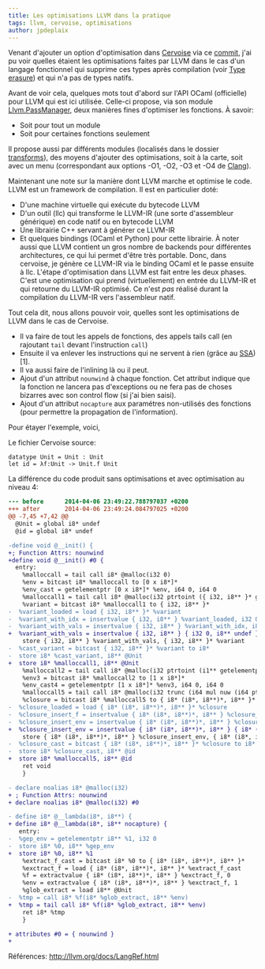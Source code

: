 ```yaml
---
title: Les optimisations LLVM dans la pratique
tags: llvm, cervoise, optimisations
author: jpdeplaix
---
```


Venant d'ajouter un option d'optimisation dans [Cervoise](https://github.com/jpdeplaix/cervoise) via ce [commit](https://github.com/jpdeplaix/cervoise/commit/a3685b10c7fc6fb),
j'ai pu voir quelles étaient les optimisations faites par LLVM dans le cas d'un langage fonctionnel qui supprime ces types après compilation (voir [Type erasure](https://en.wikipedia.org/wiki/Type_erasure)) et qui n'a pas de types natifs.

Avant de voir cela, quelques mots tout d'abord sur l'API OCaml (officielle) pour LLVM qui est ici utilisée. Celle-ci propose, via son module [Llvm.PassManager](https://github.com/llvm-mirror/llvm/blob/master/bindings/ocaml/llvm/llvm.mli#L2419), deux manières fines d'optimiser les fonctions.
À savoir:

 * Soit pour tout un module
 * Soit pour certaines fonctions seulement

Il propose aussi par différents modules (localisés dans le dossier [transforms](https://github.com/llvm-mirror/llvm/tree/master/bindings/ocaml/transforms)), des moyens d'ajouter des optimisations, soit à la carte, soit avec un menu (correspondant aux options -O1, -O2, -O3 et -O4 de [Clang](https://fr.wikipedia.org/wiki/Clang)).

Maintenant une note sur la manière dont LLVM marche et optimise le code.
LLVM est un framework de compilation. Il est en particulier doté:

 * D'une machine virtuelle qui exécute du bytecode LLVM
 * D'un outil (llc) qui transforme le LLVM-IR (une sorte d'assembleur générique) en code natif ou en bytecode LLVM
 * Une librairie C++ servant à générer ce LLVM-IR
 * Et quelques bindings (OCaml et Python) pour cette librairie.
À noter aussi que LLVM contient un gros nombre de backends pour différentes architectures, ce qui lui permet d'être très portable.
Donc, dans cervoise, je génère ce LLVM-IR via le binding OCaml et le passe ensuite à llc.
L'étape d'optimisation dans LLVM est fait entre les deux phases. C'est une optimisation qui prend (virtuellement) en entrée du LLVM-IR et qui retourne du LLVM-IR optimisé. Ce n'est *pas* réalisé durant la compilation du LLVM-IR vers l'assembleur natif.

Tout cela dit, nous allons pouvoir voir, quelles sont les optimisations de LLVM dans le cas de Cervoise.
 * Il va faire de tout les appels de fonctions, des appels tails call (en rajoutant ```tail``` devant l'instruction ```call```)
 * Ensuite il va enlever les instructions qui ne servent à rien (grâce au [SSA](https://fr.wikipedia.org/wiki/Static_single_assignment_form)) [1].
 * Il va aussi faire de l'inlining là ou il peut.
 * Ajout d'un attribut ```nounwind``` à chaque fonction. Cet attribut indique que la fonction ne lancera pas d'exceptions ou ne fera pas de choses bizarres avec son control flow (si j'ai bien saisi).
 * Ajout d'un attribut ```nocapture``` aux paramétres non-utilisés des fonctions (pour permettre la propagation de l'information).

Pour étayer l'exemple, voici,

Le fichier Cervoise source:
```
datatype Unit = Unit : Unit
let id = λf:Unit -> Unit.f Unit
```

La différence du code produit sans optimisations et avec optimisation au niveau 4:
```diff
--- before      2014-04-06 23:49:22.788797037 +0200
+++ after       2014-04-06 23:49:24.084797025 +0200
@@ -7,45 +7,42 @@
  @Unit = global i8* undef
  @id = global i8* undef

-define void @__init() {
+; Function Attrs: nounwind
+define void @__init() #0 {
  entry:
    %malloccall = tail call i8* @malloc(i32 0)
    %env = bitcast i8* %malloccall to [0 x i8*]*
    %env_cast = getelementptr [0 x i8*]* %env, i64 0, i64 0
    %malloccall1 = tail call i8* @malloc(i32 ptrtoint ({ i32, i8** }* getelementptr ({ i32, i8** }* null, i32 1) to i32))
    %variant = bitcast i8* %malloccall1 to { i32, i8** }*
-  %variant_loaded = load { i32, i8** }* %variant
-  %variant_with_idx = insertvalue { i32, i8** } %variant_loaded, i32 0, 0
-  %variant_with_vals = insertvalue { i32, i8** } %variant_with_idx, i8** %env_cast, 1
+  %variant_with_vals = insertvalue { i32, i8** } { i32 0, i8** undef }, i8** %env_cast, 1
    store { i32, i8** } %variant_with_vals, { i32, i8** }* %variant
-  %cast_variant = bitcast { i32, i8** }* %variant to i8*
-  store i8* %cast_variant, i8** @Unit
+  store i8* %malloccall1, i8** @Unit
    %malloccall2 = tail call i8* @malloc(i32 ptrtoint (i1** getelementptr (i1** null, i32 1) to i32))
    %env3 = bitcast i8* %malloccall2 to [1 x i8*]*
    %env_cast4 = getelementptr [1 x i8*]* %env3, i64 0, i64 0
    %malloccall5 = tail call i8* @malloc(i32 trunc (i64 mul nuw (i64 ptrtoint (i1** getelementptr (i1** null, i32 1) to i64), i64 2) to i32))
    %closure = bitcast i8* %malloccall5 to { i8* (i8*, i8**)*, i8** }*
-  %closure_loaded = load { i8* (i8*, i8**)*, i8** }* %closure
-  %closure_insert_f = insertvalue { i8* (i8*, i8**)*, i8** } %closure_loaded, i8* (i8*, i8**)* @__lambda, 0
-  %closure_insert_env = insertvalue { i8* (i8*, i8**)*, i8** } %closure_insert_f, i8** %env_cast4, 1
+  %closure_insert_env = insertvalue { i8* (i8*, i8**)*, i8** } { i8* (i8*, i8**)* @__lambda, i8** undef }, i8** %env_cast4, 1
    store { i8* (i8*, i8**)*, i8** } %closure_insert_env, { i8* (i8*, i8**)*, i8** }* %closure
-  %closure_cast = bitcast { i8* (i8*, i8**)*, i8** }* %closure to i8*
-  store i8* %closure_cast, i8** @id
+  store i8* %malloccall5, i8** @id
    ret void
    }

- declare noalias i8* @malloc(i32)
+ ; Function Attrs: nounwind
+ declare noalias i8* @malloc(i32) #0

- define i8* @__lambda(i8*, i8**) {
+ define i8* @__lambda(i8*, i8** nocapture) {
   entry:
-  %gep_env = getelementptr i8** %1, i32 0
-  store i8* %0, i8** %gep_env
+  store i8* %0, i8** %1
    %extract_f_cast = bitcast i8* %0 to { i8* (i8*, i8**)*, i8** }*
    %exctract_f = load { i8* (i8*, i8**)*, i8** }* %extract_f_cast
    %f = extractvalue { i8* (i8*, i8**)*, i8** } %exctract_f, 0
    %env = extractvalue { i8* (i8*, i8**)*, i8** } %exctract_f, 1
    %glob_extract = load i8** @Unit
-  %tmp = call i8* %f(i8* %glob_extract, i8** %env)
+  %tmp = tail call i8* %f(i8* %glob_extract, i8** %env)
    ret i8* %tmp
    }

+ attributes #0 = { nounwind }
+
```

Références:
 http://llvm.org/docs/LangRef.html
